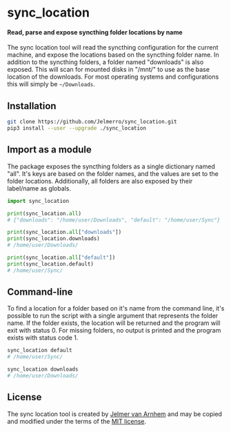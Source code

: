 sync\_location
==============

#### Read, parse and expose syncthing folder locations by name

The sync location tool will read the syncthing configuration for the current machine,
and expose the locations based on the syncthing folder name.
In addition to the syncthing folders, a folder named "downloads" is also exposed.
This will scan for mounted disks in "/mnt/" to use as the base location of the downloads.
For most operating systems and configurations this will simply be `~/Downloads`.

## Installation

```bash
git clone https://github.com/Jelmerro/sync_location.git
pip3 install --user --upgrade ./sync_location
```

## Import as a module

The package exposes the syncthing folders as a single dictionary named "all".
It's keys are based on the folder names, and the values are set to the folder locations.
Additionally, all folders are also exposed by their label/name as globals.

```python
import sync_location

print(sync_location.all)
# {"downloads": "/home/user/Downloads", "default": "/home/user/Sync"}

print(sync_location.all["downloads"])
print(sync_location.downloads)
# /home/user/Downloads/

print(sync_location.all["default"])
print(sync_location.default)
# /home/user/Sync/
```

## Command-line

To find a location for a folder based on it's name from the command line,
it's possible to run the script with a single argument that represents the folder name.
If the folder exists, the location will be returned and the program will exit with status 0.
For missing folders, no output is printed and the program exists with status code 1.

```bash
sync_location default
# /home/user/Sync/

sync_location downloads
# /home/user/Downloads/
```

## License

The sync location tool is created by [Jelmer van Arnhem](https://github.com/Jelmerro)
and may be copied and modified under the terms of the [MIT license](./LICENSE).
